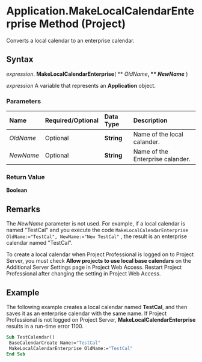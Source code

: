 
# Application.MakeLocalCalendarEnterprise Method (Project)

Converts a local calendar to an enterprise calendar.


## Syntax

 _expression_. **MakeLocalCalendarEnterprise**( ** _OldName_**, ** _NewName_** )

 _expression_ A variable that represents an **Application** object.


### Parameters



|**Name**|**Required/Optional**|**Data Type**|**Description**|
|:-----|:-----|:-----|:-----|
| _OldName_|Optional|**String**|Name of the local calander.|
| _NewName_|Optional|**String**|Name of the Enterprise calander.|

### Return Value

 **Boolean**


## Remarks

The  _NewName_ parameter is not used. For example, if a local calendar is named "TestCal" and you execute the code `MakeLocalCalendarEnterprise OldName:="TestCal", NewName:="New TestCal"` , the result is an enterprise calendar named "TestCal".

To create a local calendar when Project Professional is logged on to Project Server, you must check  **Allow projects to use local base calendars** on the Additional Server Settings page in Project Web Access. Restart Project Professional after changing the setting in Project Web Access.


## Example

The following example creates a local calendar named  **TestCal**, and then saves it as an enterprise calendar with the same name. If Project Professional is not logged on Project Server, **MakeLocalCalendarEnterprise** results in a run-time error 1100.


```vb
Sub TestCalendar() 
 BaseCalendarCreate Name:="TestCal" 
 MakeLocalCalendarEnterprise OldName:="TestCal" 
End Sub
```

